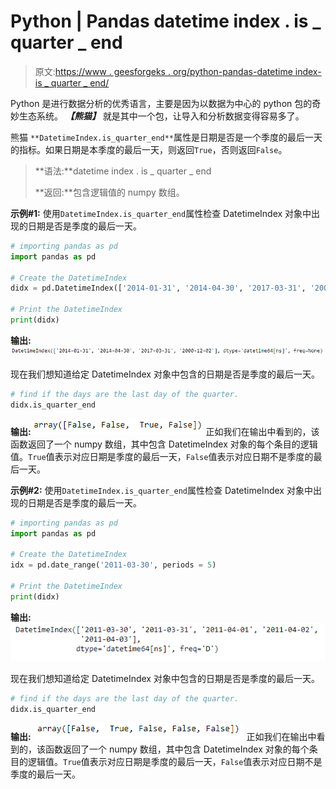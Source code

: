 # Python | Pandas datetime index . is _ quarter _ end

> 原文:[https://www . geesforgeks . org/python-pandas-datetime index-is _ quarter _ end/](https://www.geeksforgeeks.org/python-pandas-datetimeindex-is_quarter_end/)

Python 是进行数据分析的优秀语言，主要是因为以数据为中心的 python 包的奇妙生态系统。 ***【熊猫】*** 就是其中一个包，让导入和分析数据变得容易多了。

熊猫 `**DatetimeIndex.is_quarter_end**`属性是日期是否是一个季度的最后一天的指标。如果日期是本季度的最后一天，则返回`True`，否则返回`False`。

> **语法:**datetime index . is _ quarter _ end
> 
> **返回:**包含逻辑值的 numpy 数组。

**示例#1:** 使用`DatetimeIndex.is_quarter_end`属性检查 DatetimeIndex 对象中出现的日期是否是季度的最后一天。

```py
# importing pandas as pd
import pandas as pd

# Create the DatetimeIndex
didx = pd.DatetimeIndex(['2014-01-31', '2014-04-30', '2017-03-31', '2000-12-02'])

# Print the DatetimeIndex
print(didx)
```

**输出:**
![](img/a183d18f5be7cd8cfd000a33f571a194.png)

现在我们想知道给定 DatetimeIndex 对象中包含的日期是否是季度的最后一天。

```py
# find if the days are the last day of the quarter.
didx.is_quarter_end
```

**输出:**
![](img/6fd065529430b377ac2cc93fc27bbc78.png)
正如我们在输出中看到的，该函数返回了一个 numpy 数组，其中包含 DatetimeIndex 对象的每个条目的逻辑值。`True`值表示对应日期是季度的最后一天，`False`值表示对应日期不是季度的最后一天。

**示例#2:** 使用`DatetimeIndex.is_quarter_end`属性检查 DatetimeIndex 对象中出现的日期是否是季度的最后一天。

```py
# importing pandas as pd
import pandas as pd

# Create the DatetimeIndex
idx = pd.date_range('2011-03-30', periods = 5)

# Print the DatetimeIndex
print(didx)
```

**输出:**
![](img/9905f85872d7b7464bd534b3f4db326c.png)

现在我们想知道给定 DatetimeIndex 对象中包含的日期是否是季度的最后一天。

```py
# find if the days are the last day of the quarter.
didx.is_quarter_end
```

**输出:**
![](img/e68ea8d5761f011193455b316b0e45c9.png)
正如我们在输出中看到的，该函数返回了一个 numpy 数组，其中包含 DatetimeIndex 对象的每个条目的逻辑值。`True`值表示对应日期是季度的最后一天，`False`值表示对应日期不是季度的最后一天。